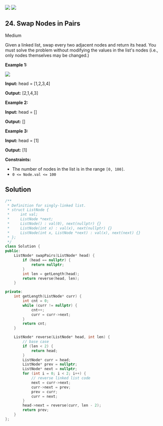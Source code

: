 [![](https://img.shields.io/github/stars/LeetCode-in-Cpp/LeetCode-in-Cpp?label=Stars&style=flat-square)](https://github.com/LeetCode-in-Cpp/LeetCode-in-Cpp)
[![](https://img.shields.io/github/forks/LeetCode-in-Cpp/LeetCode-in-Cpp?label=Fork%20me%20on%20GitHub%20&style=flat-square)](https://github.com/LeetCode-in-Cpp/LeetCode-in-Cpp/fork)

## 24\. Swap Nodes in Pairs

Medium

Given a linked list, swap every two adjacent nodes and return its head. You must solve the problem without modifying the values in the list's nodes (i.e., only nodes themselves may be changed.)

**Example 1:**

![](https://assets.leetcode.com/uploads/2020/10/03/swap_ex1.jpg)

**Input:** head = [1,2,3,4]

**Output:** [2,1,4,3] 

**Example 2:**

**Input:** head = []

**Output:** [] 

**Example 3:**

**Input:** head = [1]

**Output:** [1] 

**Constraints:**

*   The number of nodes in the list is in the range `[0, 100]`.
*   `0 <= Node.val <= 100`

## Solution

```cpp
/**
 * Definition for singly-linked list.
 * struct ListNode {
 *     int val;
 *     ListNode *next;
 *     ListNode() : val(0), next(nullptr) {}
 *     ListNode(int x) : val(x), next(nullptr) {}
 *     ListNode(int x, ListNode *next) : val(x), next(next) {}
 * };
 */
class Solution {
public:
    ListNode* swapPairs(ListNode* head) {
        if (head == nullptr) {
            return nullptr;
        }
        int len = getLength(head);
        return reverse(head, len);
    }

private:
    int getLength(ListNode* curr) {
        int cnt = 0;
        while (curr != nullptr) {
            cnt++;
            curr = curr->next;
        }
        return cnt;
    }

    ListNode* reverse(ListNode* head, int len) {
        // base case
        if (len < 2) {
            return head;
        }
        ListNode* curr = head;
        ListNode* prev = nullptr;
        ListNode* next = nullptr;
        for (int i = 0; i < 2; i++) {
            // reverse linked list code
            next = curr->next;
            curr->next = prev;
            prev = curr;
            curr = next;
        }
        head->next = reverse(curr, len - 2);
        return prev;
    }
};
```